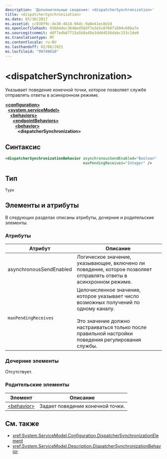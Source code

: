 ```yaml
---
description: 'Дополнительные сведения: <dispatcherSynchronization>'
title: <dispatcherSynchronization>
ms.date: 03/30/2017
ms.assetid: cc030f9c-4e38-4b14-94dc-9a0e41ec8e2d
ms.openlocfilehash: 93664dec3648ed58df7e3e5c0760f1694c60ba7e
ms.sourcegitcommit: ddf7edb67715a5b9a45e3dd44536dabc153c1de0
ms.translationtype: MT
ms.contentlocale: ru-RU
ms.lasthandoff: 02/06/2021
ms.locfileid: "99749610"
---
```

# \<dispatcherSynchronization>
  
Указывает поведение конечной точки, которое позволяет службе отправлять ответы в асинхронном режиме.  
  
[**\<configuration>**](../configuration-element.md)\
&nbsp;&nbsp;[**\<system.serviceModel>**](system-servicemodel.md)\
&nbsp;&nbsp;&nbsp;&nbsp;[**\<behaviors>**](behaviors.md)\
&nbsp;&nbsp;&nbsp;&nbsp;&nbsp;&nbsp;[**\<endpointBehaviors>**](endpointbehaviors.md)\
&nbsp;&nbsp;&nbsp;&nbsp;&nbsp;&nbsp;&nbsp;&nbsp;[**\<behavior>**](behavior-of-endpointbehaviors.md)\
&nbsp;&nbsp;&nbsp;&nbsp;&nbsp;&nbsp;&nbsp;&nbsp;&nbsp;&nbsp;**\<dispatcherSynchronization>**  
  
## <a name="syntax"></a>Синтаксис  
  
```xml  
<dispatcherSynchronizationBehavior asynchronousSendEnabled="Boolean"
                                   maxPendingReceives="Integer" />
```  
  
## <a name="type"></a>Тип  
  
`Type`  
  
## <a name="attributes-and-elements"></a>Элементы и атрибуты  
  
В следующих разделах описаны атрибуты, дочерние и родительские элементы.  
  
### <a name="attributes"></a>Атрибуты

| Атрибут               | Описание       |
| ----------------------- | ----------------- |
| asynchronousSendEnabled | Логическое значение, указывающее, включено ли поведение, которое позволяет отправлять ответы в асинхронном режиме. |
| `maxPendingReceives`    | Целочисленное значение, которое указывает число возможных получений по одному каналу.<br /><br /> Это значение должно настраиваться только после правильной настройки поведения регулирования службы. |

### <a name="child-elements"></a>Дочерние элементы

Отсутствует.

### <a name="parent-elements"></a>Родительские элементы

| Элемент | Описание |  
| ------- | ----------- |  
| [\<behavior>](behavior-of-endpointbehaviors.md)|Задает поведение конечной точки. |

## <a name="see-also"></a>См. также

- <xref:System.ServiceModel.Configuration.DispatcherSynchronizationElement>
- <xref:System.ServiceModel.Description.DispatcherSynchronizationBehavior>
